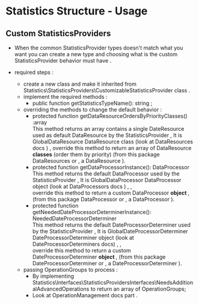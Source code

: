 # Statistics Structure - Usage
## Custom StatisticsProviders

- When the common StatisticsProvider types doesn't match what you want you can create a new type and choosing 
what is the custom StatisticsProvider  behavior must have .

- required steps :
  - create a new class and make it inherited from Statistics\StatisticsProviders\CustomizableStatisticsProvider class .
  - implement the required methods :
    - public function getStatisticsTypeName(): string ;
  - overriding the methods to change the default behavior :
    - protected function getDataResourceOrdersByPriorityClasses()  :array
      <br>This method returns an array contains a single DateResource used as default DataResource by the StatisticsProvider  ,
      It is GlobalDataResource DataResource class (look at DataResources docs ) ,
    override this method to return an array of DataResource <b>classes</b> (order them by priority) 
     (from this package DataResources or  , a DataResource ).
    - protected function getDataProcessorInstance(): DataProcessor
      <br>This method returns the default DataProcessor used by the StatisticsProvider  ,
      It is GlobalDataProcessor DataProcessor object (look at DataProcessors docs ) , ,   
     override this method to return a custom DataProcessor <b>object </b> ,
    (from this package DataProcessor or  , a DataProcessor ).
    - protected function getNeededDateProcessorDeterminerInstance(): NeededDateProcessorDeterminer
      <br>This method returns the default DateProcessorDeterminer used by the StatisticsProvider  ,
      It is GlobalDateProcessorDeterminer DateProcessorDeterminer object (look at DateProcessorDeterminers docs) , ,   
      override this method to return a custom DateProcessorDeterminer <b>object </b> ,
      (from this package DateProcessorDeterminer or  , a DateProcessorDeterminer ).
  - passing OperationGroups to process : 
    - By implementing Statistics\Interfaces\StatisticsProvidersInterfaces\NeedsAdditionalAdvancedOperations to return an array of OperationGroups;
    - Look at OperationManagement docs part . 